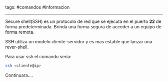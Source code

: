 tags: #comandos #informacion 

---

Secure shell(SSH) es un protocolo de red que se ejecuta en el puerto **22** de forma predeterminada. Brinda una forma segura de acceder a un equipo de forma remota.

SSH utiliza un modelo cliente-servidor y es mas estable que lanzar una rever-shell.

Para usar ssh el comando seria:
```bash
ssh <cliente@ip>
```

Continuara....
